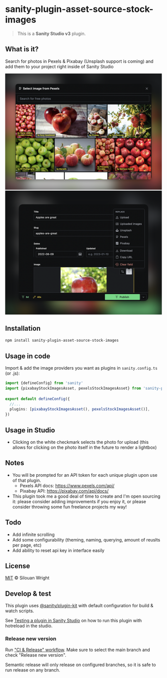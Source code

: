# sanity-plugin-asset-source-stock-images

> This is a **Sanity Studio v3** plugin.

## What is it?

Search for photos in Pexels & Pixabay (Unsplash support is coming) and add them to your project right inside of Sanity Studio

![Stock Images interface](assets/interface.png)
![Stock Images menu](assets/menu.png)

## Installation

```sh
npm install sanity-plugin-asset-source-stock-images
```

## Usage in code

Import & add the image providers you want as plugins in `sanity.config.ts` (or .js):

```ts
import {defineConfig} from 'sanity'
import {pixabayStockImagesAsset, pexelsStockImagesAsset} from 'sanity-plugin-asset-source-stock-images'

export default defineConfig({
  //...
  plugins: [pixabayStockImagesAsset(), pexelsStockImagesAsset()],
})
```

## Usage in Studio
- Clicking on the white checkmark selects the photo for upload (this allows for clicking on the photo itself in the future to render a lightbox)

## Notes

- You will be prompted for an API token for each unique plugin upon use of that plugin. 
  - Pexels API docs: https://www.pexels.com/api/
  - Pixabay API: https://pixabay.com/api/docs/
- This plugin took me a good deal of time to create and I'm open sourcing it:
please consider adding improvements if you enjoy it, or please consider
throwing some fun freelance projects my way!

## Todo

- Add infinite scrolling
- Add some configurability (theming, naming, querying, amount of reuslts per page, etc)
- Add ability to reset api key in interface easily

## License

[MIT](LICENSE) © Silouan Wright

## Develop & test

This plugin uses [@sanity/plugin-kit](https://github.com/sanity-io/plugin-kit)
with default configuration for build & watch scripts.

See [Testing a plugin in Sanity Studio](https://github.com/sanity-io/plugin-kit#testing-a-plugin-in-sanity-studio)
on how to run this plugin with hotreload in the studio.


### Release new version

Run ["CI & Release" workflow](https://github.com/reywright/sanity-plugin-asset-source-stock-images/actions/workflows/main.yml).
Make sure to select the main branch and check "Release new version".

Semantic release will only release on configured branches, so it is safe to run release on any branch.